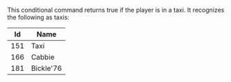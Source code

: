This conditional command returns true if the player is in a taxi. It recognizes the following as taxis:

| Id | Name |
| --- | --- |
| 151 | Taxi |
| 166 | Cabbie |
| 181 | Bickle'76 |
